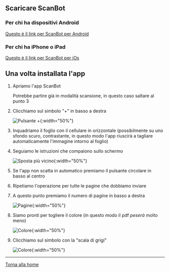## Scaricare ScanBot

### Per chi ha dispositivi Android

[Questo è il link per ScanBot per Android](https://play.google.com/store/apps/details?id=net.doo.snap&hl=it)

### Per chi ha iPhone o iPad

[Questo è il link per ScanBot per iOs](https://apps.apple.com/it/app/scanner-app-fax-scanbot/id834854351)

## Una volta installata l'app

1. Apriamo l'app ScanBot

   Potrebbe partire già in modalità scansione, in questo caso saltare al punto 3

2. Clicchiamo sul simbolo "+" in basso a destra

   ![Pulsante +](/img/nuova-scansione.png){:width="50%"}

3. Inquadriamo il foglio con il cellulare in orizzontale (possibilmente su uno sfondo scuro, contrastante, in questo modo l'app riuscirà a tagliare automaticamente l'immagine intorno al foglio)

4. Seguiamo le istruzioni che compaiono sullo schermo

    ![Sposta più vicino](/img/sposta-piu-vicino.png){:width="50%"}

5. Se l'app non scatta in automatico premiamo il pulsante circolare in basso al centro

6. Ripetiamo l'operazione per tutte le pagine che dobbiamo inviare

7. A questo punto premiamo il numero di pagine in basso a destra

    ![Pagine](/img/pagine.png){:width="50%"}

8. Siamo pronti per togliere il colore (in questo modo il pdf *peserà* molto meno)

    ![Colore](/img/colore.png){:width="50%"}

9. Clicchiamo sul simbolo con la "scala di grigi"

    ![Colore](/img/scala-di-grigi.png){:width="50%"}

---
[Torna alla home](index.md)
